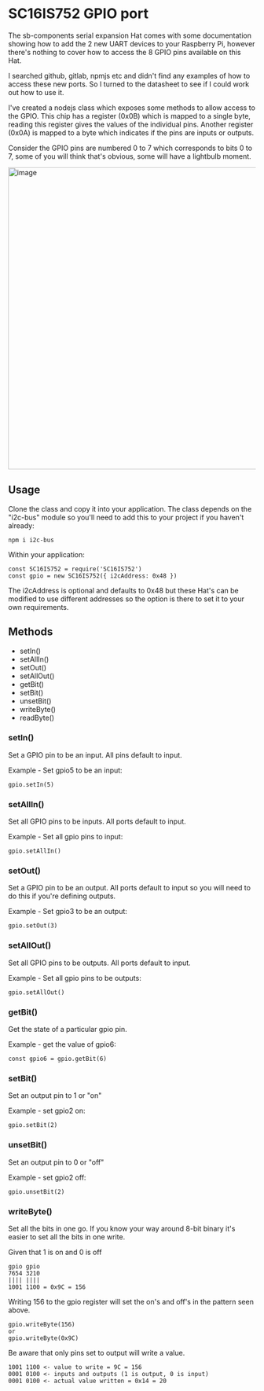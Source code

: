 # SC16IS752 GPIO port

The sb-components serial expansion Hat comes with some documentation showing how to add the 2 new UART devices to your Raspberry Pi, however there's nothing to cover how to access the 8 GPIO pins available on this Hat.

I searched github, gitlab, npmjs etc and didn't find any examples of how to access these new ports. So I turned to the datasheet to see if I could work out how to use it.

I've created a nodejs class which exposes some methods to allow access to the GPIO.  This chip has a register (0x0B) which is mapped to a single byte, reading this register gives the values of the individual pins. Another register (0x0A) is mapped to a byte which indicates if the pins are inputs or outputs.

Consider the GPIO pins are numbered 0 to 7 which corresponds to bits 0 to 7, some of you will think that's obvious, some will have a lightbulb moment.

<img width="615" alt="image" src="https://user-images.githubusercontent.com/5994927/173930582-9e7e9887-84f9-49b9-af75-9bae01acd383.png">

## Usage
Clone the class and copy it into your application.  The class depends on the "i2c-bus" module so you'll need to add this to your project if you haven't already:
```
npm i i2c-bus
```

Within your application:
```
const SC16IS752 = require('SC16IS752')
const gpio = new SC16IS752({ i2cAddress: 0x48 })
```
The i2cAddress is optional and defaults to 0x48 but these Hat's can be modified to use different addresses so the option is there to set it to your own requirements.

## Methods
* setIn()
* setAllIn()
* setOut()
* setAllOut()
* getBit()
* setBit()
* unsetBit()
* writeByte()
* readByte()

### setIn()
Set a GPIO pin to be an input.  All pins default to input.

Example - Set gpio5 to be an input:
```
gpio.setIn(5)
```

### setAllIn()
Set all GPIO pins to be inputs.  All ports default to input.

Example - Set all gpio pins to input:
```
gpio.setAllIn()
```

### setOut()
Set a GPIO pin to be an output. All ports default to input so you will need to do this if
you're defining outputs.

Example - Set gpio3 to be an output:
```
gpio.setOut(3)
```

### setAllOut()
Set all GPIO pins to be outputs. All ports default to input.

Example - Set all gpio pins to be outputs:
```
gpio.setAllOut()
```

### getBit()
Get the state of a particular gpio pin.

Example - get the value of gpio6:
```
const gpio6 = gpio.getBit(6)
```

### setBit()
Set an output pin to 1 or "on"

Example - set gpio2 on:
```
gpio.setBit(2)
```

### unsetBit()
Set an output pin to 0 or "off"

Example - set gpio2 off:
```
gpio.unsetBit(2)
```

### writeByte()
Set all the bits in one go.  If you know your way around 8-bit binary it's easier to set 
all the bits in one write.

Given that 1 is on and 0 is off
```
gpio gpio 
7654 3210
|||| ||||
1001 1100 = 0x9C = 156
```
Writing 156 to the gpio register will set the on's and off's in the pattern seen above.

```
gpio.writeByte(156)
or
gpio.writeByte(0x9C)
```

Be aware that only pins set to output will write a value.
```
1001 1100 <- value to write = 9C = 156
0001 0100 <- inputs and outputs (1 is output, 0 is input)
0001 0100 <- actual value written = 0x14 = 20
```




